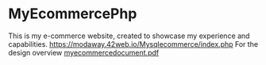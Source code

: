 # MyEcommercePhp
This is my e-commerce website, created to showcase my experience and capabilities.
https://modaway.42web.io/Mysqlecommerce/index.php For the design overview
[myecommercedocument.pdf](https://github.com/user-attachments/files/22286144/myecommercedocument.pdf)
